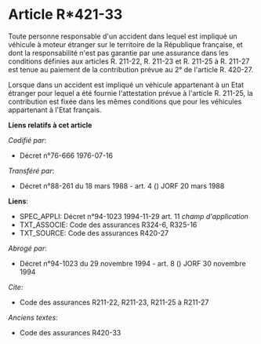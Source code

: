 # Article R*421-33

Toute personne responsable d'un accident dans lequel est impliqué un véhicule à moteur étranger sur le territoire de la
République française, et dont la responsabilité n'est pas garantie par une assurance dans les conditions définies aux
articles R. 211-22, R. 211-23 et R. 211-25 à R. 211-27 est tenue au paiement de la contribution prévue au 2° de l'article R.
420-27.

Lorsque dans un accident est impliqué un véhicule appartenant à un Etat étranger pour lequel a été fournie l'attestation
prévue à l'article R. 211-25, la contribution est fixée dans les mêmes conditions que pour les véhicules appartenant à l'Etat
français.

**Liens relatifs à cet article**

_Codifié par_:

  - Décret n°76-666 1976-07-16

_Transféré par_:

  - Décret n°88-261 du 18 mars 1988 - art. 4 () JORF 20 mars 1988

**Liens**:

  - SPEC_APPLI: Décret n°94-1023 1994-11-29 art. 11 *champ d'application*
  - TXT_ASSOCIE: Code des assurances R324-6, R325-16
  - TXT_SOURCE: Code des assurances R420-27

_Abrogé par_:

  - Décret n°94-1023 du 29 novembre 1994 - art. 8 () JORF 30 novembre 1994

_Cite_:

  - Code des assurances R211-22, R211-23, R211-25 à R211-27

_Anciens textes_:

  - Code des assurances R420-33
